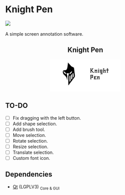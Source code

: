 # Knight Pen
<img src="https://img.shields.io/badge/version-0.1.0-37c248"><br>

A simple screen annotation software.

<div align="center">
    <h2>Knight Pen</h2>
    <img src="Extera/Logo/logo-name-knight-pen.webp" with="200px" height="100px"><br>
</div>


## TO-DO
- [ ] Fix dragging with the left button.
- [ ] Add shape selection.
- [ ] Add brush tool.
- [ ] Move selection.
- [ ] Rotate selection.
- [ ] Resize selection.
- [ ] Translate selection.
- [ ] Custom font icon.

## Dependencies
- [Qt](https://www.qt.io/) (LGPLV3) <sub>Core & GUI</sub>